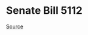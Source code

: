# Senate Bill 5112

[Source](http://lawfilesext.leg.wa.gov/biennium/2023-24/Pdf/Bills/Senate%20Bills/5112.pdf)